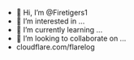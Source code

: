 - 👋 Hi, I’m @Firetigers1
- 👀 I’m interested in ...
- 🌱 I’m currently learning ...
- 💞️ I’m looking to collaborate on ...
-    cloudflare.com/flarelog 

<!---
Firetigers1/Firetigers1 is a ✨ special ✨ repository because its `README.md` (this file) appears on your GitHub profile.
You can click the Preview link to take a look at your changes.
--->
